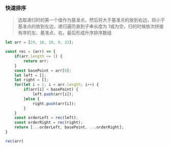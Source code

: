 ### 快速排序

> 选取递归时的第一个值作为基准点，然后将大于基准点的放到右边，将小于基准点的放到左边，递归遍历直到子串长度为 1或为空，归的时候依次拼接有序的左、基准点、右，最后形成升序排序数组

```js
let arr = [29, 10, 19, 9, 33];

const rec = (arr) => {
    if(arr.length <= 1) {
        return arr;
    }
    const basePoint = arr[0];
    let left = [];
    let right = [];
    for(let i = 1; i < arr.length; i++) {
        if(arr[i] < basePoint) {
            left.push(arr[i]);
        }else {
            right.push(arr[i]);
        }
    }
    const orderLeft = rec(left);
    const orderRight = rec(right);
    return [...orderLeft, basePoint, ...orderRight];
}

rec(arr)
```



